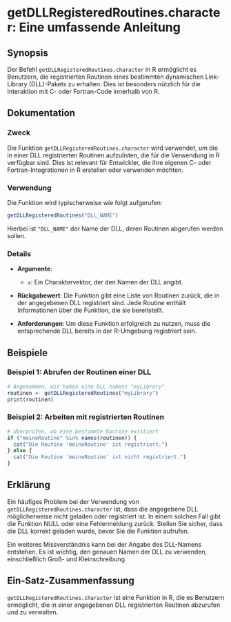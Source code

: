 <!--
Meta Description: # getDLLRegisteredRoutines.character: Eine umfassende Anleitung ## Synopsis Der Befehl `getDLLRegisteredRoutines.character` in R ermöglicht es Benutze...
Meta Keywords: die, dll, der, routinen, ist
-->

# getDLLRegisteredRoutines.character: Eine umfassende Anleitung

## Synopsis
Der Befehl `getDLLRegisteredRoutines.character` in R ermöglicht es Benutzern, die registrierten Routinen eines bestimmten dynamischen Link-Library (DLL)-Pakets zu erhalten. Dies ist besonders nützlich für die Interaktion mit C- oder Fortran-Code innerhalb von R.

## Dokumentation
### Zweck
Die Funktion `getDLLRegisteredRoutines.character` wird verwendet, um die in einer DLL registrierten Routinen aufzulisten, die für die Verwendung in R verfügbar sind. Dies ist relevant für Entwickler, die ihre eigenen C- oder Fortran-Integrationen in R erstellen oder verwenden möchten.

### Verwendung
Die Funktion wird typischerweise wie folgt aufgerufen:

```R
getDLLRegisteredRoutines("DLL_NAME")
```

Hierbei ist `"DLL_NAME"` der Name der DLL, deren Routinen abgerufen werden sollen. 

### Details
- **Argumente**:
  - `x`: Ein Charaktervektor, der den Namen der DLL angibt.
  
- **Rückgabewert**: 
  Die Funktion gibt eine Liste von Routinen zurück, die in der angegebenen DLL registriert sind. Jede Routine enthält Informationen über die Funktion, die sie bereitstellt.

- **Anforderungen**: 
  Um diese Funktion erfolgreich zu nutzen, muss die entsprechende DLL bereits in der R-Umgebung registriert sein.

## Beispiele
### Beispiel 1: Abrufen der Routinen einer DLL

```R
# Angenommen, wir haben eine DLL namens "myLibrary"
routinen <- getDLLRegisteredRoutines("myLibrary")
print(routinen)
```

### Beispiel 2: Arbeiten mit registrierten Routinen

```R
# Überprüfen, ob eine bestimmte Routine existiert
if ("meineRoutine" %in% names(routinen)) {
  cat("Die Routine 'meineRoutine' ist registriert.")
} else {
  cat("Die Routine 'meineRoutine' ist nicht registriert.")
}
```

## Erklärung
Ein häufiges Problem bei der Verwendung von `getDLLRegisteredRoutines.character` ist, dass die angegebene DLL möglicherweise nicht geladen oder registriert ist. In einem solchen Fall gibt die Funktion NULL oder eine Fehlermeldung zurück. Stellen Sie sicher, dass die DLL korrekt geladen wurde, bevor Sie die Funktion aufrufen. 

Ein weiteres Missverständnis kann bei der Angabe des DLL-Namens entstehen. Es ist wichtig, den genauen Namen der DLL zu verwenden, einschließlich Groß- und Kleinschreibung.

## Ein-Satz-Zusammenfassung
`getDLLRegisteredRoutines.character` ist eine Funktion in R, die es Benutzern ermöglicht, die in einer angegebenen DLL registrierten Routinen abzurufen und zu verwalten.